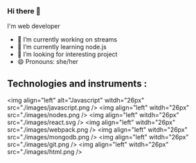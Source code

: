 ### Hi there 👋

<!--
**victoria-dem/victoria-dem** is a ✨ _special_ ✨ repository because its `README.md` (this file) appears on your GitHub profile. -->

I'm web developer

- 🔭 I’m currently working on streams 
- 🌱 I’m currently learning node.js
- 👯 I’m looking for interesting project
- 😄 Pronouns: she/her

## Technologies and instruments :
<img align="left" alt="Javascript" witdh="26px" src="./images/javascript.png />
<img align="left" witdh="26px" src="./images/nodes.png />
<img align="left" witdh="26px" src="./images/react.svg />
<img align="left" witdh="26px" src="./images/webpack.png />
<img align="left" witdh="26px" src="./images/mongodb.png />
<img align="left" witdh="26px" src="./images/git.png />
<img align="left" witdh="26px" src="./images/html.png />
